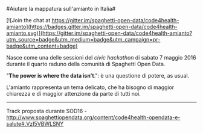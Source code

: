 
#Aiutare la mappatura sull'amianto in Italia#

[![Join the chat at https://gitter.im/spaghetti-open-data/code4health-amianto](https://badges.gitter.im/spaghetti-open-data/code4health-amianto.svg)](https://gitter.im/spaghetti-open-data/code4health-amianto?utm_source=badge&utm_medium=badge&utm_campaign=pr-badge&utm_content=badge)

Nasce come una delle sessioni del *civic hackathon* di sabato 7 maggio 2016 durante il quarto raduno della comunità di Spaghetti Open Data.

"**The power is where the data isn’t**.": è una questione di potere, as usual.

L'amianto rappresenta un tema delicato, che ha bisogno di maggior chiarezza e di maggior attenzione da parte di tutti noi. 


---

Track proposta durante SOD16 - http://www.spaghettiopendata.org/content/code4health-opendata-e-salute#.VzI5VBWLSNY 